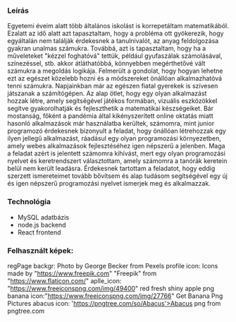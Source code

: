 ### Leírás

Egyetemi éveim alatt több általános iskolást is korrepetáltam matematikából. Ezalatt az idő alatt azt tapasztaltam, hogy a probléma ott gyökerezik, hogy egyáltalán nem találják érdekesnek a tanulnivalót, az anyag feldolgozása gyakran unalmas számukra. 
Továbbá, azt is tapasztaltam, hogy ha a műveleteket "kézzel foghatóvá" tettük, például gyufaszálak számolásával, színezéssel, stb. akkor átláthatóbbá, könnyebben megérthetővé vált számukra a megoldás logikája.
Felmerült a gondolat, hogy hogyan lehetne ezt az egészet közelebb hozni és a módszereket önállóan alkalmazhatóvá tenni számukra. 
Napjainkban már az egészen fiatal gyerekek is szívesen játszanak a számítógépen. Az alap ötlet, hogy 
egy olyan alkalmazást hozzak létre, amely segítségével játékos formában, vizuális eszközökkel segítve gyakorolhatják és fejleszthetik a matematikai készségeiket.
Bár mostanság, főként a pandémia által kikényszerített online oktatás miatt hasonló alkalmazások már használatba kerültek, számomra, mint junior programozó érdekesnek bizonyult a feladat, hogy önállóan létrehozzak egy ilyen jellegű alkalmazást, ráadásul egy olyan programozási környezetben, amely webes alkalmazások fejlesztéséhez igen népszerű a jelenben.
Maga a feladat azért is jelentett számomra kihívást, mert egy olyan programozási nyelvet és keretrendszert választottam, amely számomra a tanórák keretein belül nem került leadásra. Érdekesnek tartottam a feladatot, hogy eddig szerzett ismereteimet tovább bővítsem és alap tudásom segítségével egy új és igen népszerű programozási nyelvet ismerjek meg és alkalmazzak.

### Technológia

- MySQL adatbázis
- node.js backend
- React frontend

### Felhasznált képek:

regPage backgr: Photo by George Becker from Pexels
profile icon: Icons made by "https://www.freepik.com" "Freepik" from "https://www.flaticon.com/" 
aplle_icon: "https://www.freeiconspng.com/img/49400" red fresh shiny apple png
banana icon:"https://www.freeiconspng.com/img/27766" Get Banana Png Pictures
abacus icon: 'https://pngtree.com/so/Abacus'>Abacus png from pngtree.com

